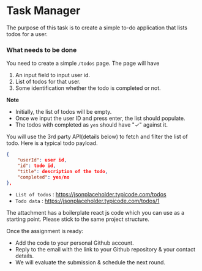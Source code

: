 # Task Manager

The purpose of this task is to create a simple to-do application that lists todos for a user.

### What needs to be done

You need to create a simple `/todos` page. The page will have

1. An input field to input user id.
2. List of todos for that user.
3. Some identification whether the todo is completed or not. 

**Note**
- Initially, the list of todos will be empty.
- Once we input the user ID and press enter, the list should populate.
- The todos with completed as `yes` should have "✓" against it.

You will use the 3rd party API(details below) to fetch and filter the list of todo. Here is a typical todo payload.

```json
{
    "userId": user id,
    "id": todo id,
    "title": description of the todo,
    "completed": yes/no
},
```

- `List of todos` : https://jsonplaceholder.typicode.com/todos
- `Todo data` : https://jsonplaceholder.typicode.com/todos/1

The attachment has a boilerplate react js code which you can use as a starting point. Please stick to the same project structure.


Once the assignment is ready:
- Add the code to your personal Github account.
- Reply to the email with the link to your Github repository & your contact details.
- We will evaluate the submission & schedule the next round.



